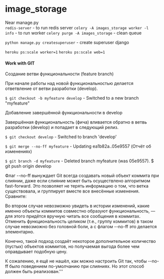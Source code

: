 # image_storage

Near manage.py   
```redis-server``` - to run redis server
```celery -A images_storage worker -l info``` - to run worker
```celery purge -A images_storage``` - clean queue


```python manage.py createsuperuser``` - create superuser django

```heroku ps:scale worker=1```
```heroku ps:scale web=1```




#### **Work with GIT**

Создание ветви функциональности (feature branch)

При начале работы над новой функциональностью делается ответвление от ветви разработки (develop).

```$ git checkout -b myfeature develop``` - 
Switched to a new branch "myfeature"

Добавление завершённой функциональности в develop

Завершённая функциональность (фича) вливается обратно в ветвь разработки (develop) и попадает в следующий релиз.

```$ git checkout develop``` -
Switched to branch 'develop'

```$ git merge --no-ff myfeature``` - 
Updating ea1b82a..05e9557
(Отчёт об изменениях)

```$ git branch -d myfeature``` - 
Deleted branch myfeature (was 05e9557).
$ git push origin develop

Флаг --no-ff вынуждает Git всегда создавать новый объект коммита при слиянии, даже если слияние может быть осуществлено алгоритмом fast-forward. Это позволяет не терять информацию о том, что ветка существовала, и группирует вместе все внесённые изменения. Сравните:



Во втором случае невозможно увидеть в истории изменений, какие именно объекты коммитов совместно образуют функциональность, — для этого придётся вручную читать все сообщения в коммитах. Отменить функциональность целиком (т.е., группу коммитов) в таком случае невозможно без головной боли, а с флагом --no-ff это делается элементарно.

Конечно, такой подход создаёт некоторое дополнительное количество (пустых) объектов коммитов, но получаемая выгода более чем оправдывает подобную цену.

К сожалению, я ещё не нашёл, как можно настроить Git так, чтобы --no-ff было поведением по-умолчанию при слияниях. Но этот способ должен быть реализован.'''